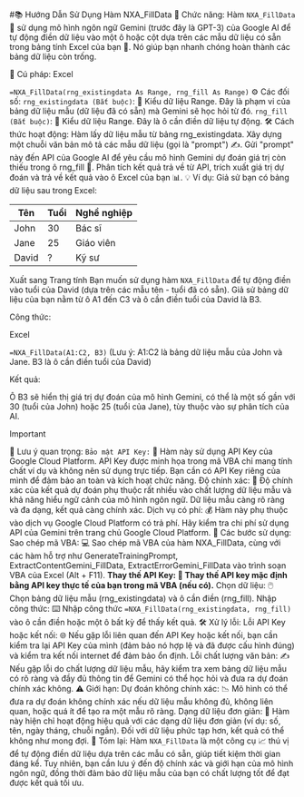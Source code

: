 #📚 Hướng Dẫn Sử Dụng Hàm NXA_FillData
🌟 Chức năng:
Hàm `NXA_FillData` 🤖 sử dụng mô hình ngôn ngữ Gemini (trước đây là GPT-3) của Google AI để tự động điền dữ liệu vào một ô hoặc cột dựa trên các mẫu dữ liệu có sẵn trong bảng tính Excel của bạn 📝. Nó giúp bạn nhanh chóng hoàn thành các bảng dữ liệu còn trống.

📝 Cú pháp:
Excel

`=NXA_FillData(rng_existingdata As Range, rng_fill As Range)`
⚙️ Các đối số:
`rng_existingdata (Bắt buộc)`: 🔑 Kiểu dữ liệu Range. Đây là phạm vi của bảng dữ liệu mẫu (dữ liệu đã có sẵn) mà Gemini sẽ học hỏi từ đó.
`rng_fill (Bắt buộc)`: 🔑 Kiểu dữ liệu Range. Đây là ô cần điền dữ liệu tự động.
🛠️ Cách thức hoạt động:
Hàm lấy dữ liệu mẫu từ bảng rng_existingdata.
Xây dựng một chuỗi văn bản mô tả các mẫu dữ liệu (gọi là "prompt") ✍️.
Gửi "prompt" này đến API của Google AI để yêu cầu mô hình Gemini dự đoán giá trị còn thiếu trong ô rng_fill 🧠.
Phân tích kết quả trả về từ API, trích xuất giá trị dự đoán và trả về kết quả vào ô Excel của bạn 📊.
💡 Ví dụ:
Giả sử bạn có bảng dữ liệu sau trong Excel:

| Tên   | Tuổi | Nghề nghiệp |
|-------|------|-------------|
| John  | 30   | Bác sĩ      |
| Jane  | 25   | Giáo viên   |
| David | ?    | Kỹ sư       |

Xuất sang Trang tính
Bạn muốn sử dụng hàm `NXA_FillData` để tự động điền vào tuổi của David (dựa trên các mẫu tên - tuổi đã có sẵn). Giả sử bảng dữ liệu của bạn nằm từ ô A1 đến C3 và ô cần điền tuổi của David là B3.

Công thức:

Excel

`=NXA_FillData(A1:C2, B3)`
(Lưu ý: A1:C2 là bảng dữ liệu mẫu của John và Jane. B3 là ô cần điền tuổi của David)

Kết quả:

Ô B3 sẽ hiển thị giá trị dự đoán của mô hình Gemini, có thể là một số gần với 30 (tuổi của John) hoặc 25 (tuổi của Jane), tùy thuộc vào sự phân tích của AI.

> [!IMPORTANT]

📌 Lưu ý quan trọng:
`Bảo mật API Key:` 🔑 Hàm này sử dụng API Key của Google Cloud Platform. API Key được minh họa trong mã VBA chỉ mang tính chất ví dụ và không nên sử dụng trực tiếp. Bạn cần có API Key riêng của mình để đảm bảo an toàn và kích hoạt chức năng.
Độ chính xác: 🎯 Độ chính xác của kết quả dự đoán phụ thuộc rất nhiều vào chất lượng dữ liệu mẫu và khả năng hiểu ngữ cảnh của mô hình ngôn ngữ. Dữ liệu mẫu càng rõ ràng và đa dạng, kết quả càng chính xác.
Dịch vụ có phí: 💰 Hàm này phụ thuộc vào dịch vụ Google Cloud Platform có trả phí. Hãy kiểm tra chi phí sử dụng API của Gemini trên trang chủ Google Cloud Platform.
🚀 Các bước sử dụng:
Sao chép mã VBA: 💻 Sao chép mã VBA của hàm NXA_FillData, cùng với các hàm hỗ trợ như GenerateTrainingPrompt, ExtractContentGemini_FillData, ExtractErrorGemini_FillData vào trình soạn VBA của Excel (Alt + F11).
**Thay thế API Key: 🔑 Thay thế API key mặc định bằng API key thực tế của bạn trong mã VBA (nếu có).**
Chọn dữ liệu: 🖱️ Chọn bảng dữ liệu mẫu (rng_existingdata) và ô cần điền (rng_fill).
Nhập công thức: ⌨️ Nhập công thức `=NXA_FillData(rng_existingdata, rng_fill)` vào ô cần điền hoặc một ô bất kỳ để thấy kết quả.
🛠️ Xử lý lỗi:
Lỗi API Key hoặc kết nối: 🌐 Nếu gặp lỗi liên quan đến API Key hoặc kết nối, bạn cần kiểm tra lại API Key của mình (đảm bảo nó hợp lệ và đã được cấu hình đúng) và kiểm tra kết nối internet để đảm bảo ổn định.
Lỗi chất lượng văn bản: ✍️ Nếu gặp lỗi do chất lượng dữ liệu mẫu, hãy kiểm tra xem bảng dữ liệu mẫu có rõ ràng và đầy đủ thông tin để Gemini có thể học hỏi và đưa ra dự đoán chính xác không.
⚠️ Giới hạn:
Dự đoán không chính xác: 📉 Mô hình có thể đưa ra dự đoán không chính xác nếu dữ liệu mẫu không đủ, không liên quan, hoặc quá ít để tạo ra một mẫu rõ ràng.
Dạng dữ liệu đơn giản: 🔢 Hàm này hiện chỉ hoạt động hiệu quả với các dạng dữ liệu đơn giản (ví dụ: số, tên, ngày tháng, chuỗi ngắn). Đối với dữ liệu phức tạp hơn, kết quả có thể không như mong đợi.
🎯 Tóm lại:
Hàm `NXA_FillData` là một công cụ 📈 thú vị để tự động điền dữ liệu dựa trên các mẫu có sẵn, giúp tiết kiệm thời gian đáng kể. Tuy nhiên, bạn cần lưu ý đến độ chính xác và giới hạn của mô hình ngôn ngữ, đồng thời đảm bảo dữ liệu mẫu của bạn có chất lượng tốt để đạt được kết quả tối ưu.